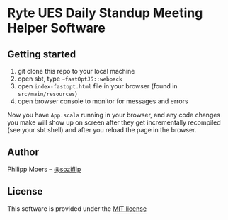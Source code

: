 # Ryte UES Daily Standup Meeting Helper Software

## Getting started

1) git clone this repo to your local machine
2) open sbt, type `~fastOptJS::webpack`
3) open `index-fastopt.html` file in your browser (found in `src/main/resources`)
4) open browser console to monitor for messages and errors

Now you have `App.scala` running in your browser, and any code changes you make will show up on screen after they get incrementally recompiled (see your sbt shell) and after you reload the page in the browser.


## Author

Philipp Moers – [@soziflip](https://twitter.com/soziflip)


## License

This software is provided under the [MIT license](LICENSE.md)
